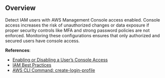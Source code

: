 ## Overview

Detect IAM users with AWS Management Console access enabled. Console access increases the risk of unauthorized changes or data exposure if proper security controls like MFA and strong password policies are not enforced. Monitoring these configurations ensures that only authorized and secured users have console access.

**References**:
- [Enabling or Disabling a User’s Console Access](https://docs.aws.amazon.com/IAM/latest/UserGuide/id_credentials_passwords_enable-user.html)
- [IAM Best Practices](https://docs.aws.amazon.com/IAM/latest/UserGuide/best-practices.html)
- [AWS CLI Command: create-login-profile](https://docs.aws.amazon.com/cli/latest/reference/iam/create-login-profile.html)
